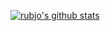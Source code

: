 [![rubjo's github stats](https://github-readme-stats.vercel.app/api?username=rubjo&count_private=true&show_icons=true&theme=default)](https://github.com/rubjo)
